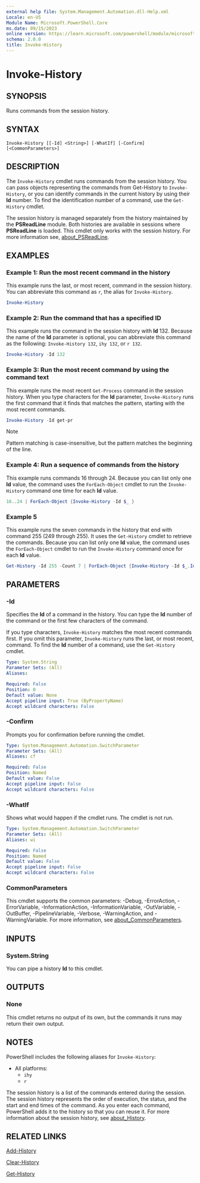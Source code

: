 ```yaml
---
external help file: System.Management.Automation.dll-Help.xml
Locale: en-US
Module Name: Microsoft.PowerShell.Core
ms.date: 09/15/2023
online version: https://learn.microsoft.com/powershell/module/microsoft.powershell.core/invoke-history?view=powershell-7.4&WT.mc_id=ps-gethelp
schema: 2.0.0
title: Invoke-History
---
```

# Invoke-History

## SYNOPSIS
Runs commands from the session history.

## SYNTAX

```
Invoke-History [[-Id] <String>] [-WhatIf] [-Confirm] [<CommonParameters>]
```

## DESCRIPTION

The `Invoke-History` cmdlet runs commands from the session history. You can pass objects
representing the commands from Get-History to `Invoke-History`, or you can identify commands in the
current history by using their **Id** number. To find the identification number of a command, use
the `Get-History` cmdlet.

The session history is managed separately from the history maintained by the **PSReadLine** module.
Both histories are available in sessions where **PSReadLine** is loaded. This cmdlet only works with
the session history. For more information see, [about_PSReadLine](../PSReadLine/About/about_PSReadLine.md).

## EXAMPLES

### Example 1: Run the most recent command in the history

This example runs the last, or most recent, command in the session history. You can abbreviate this
command as `r`, the alias for `Invoke-History`.

```powershell
Invoke-History
```

### Example 2: Run the command that has a specified ID

This example runs the command in the session history with **Id** 132. Because the name of the **Id**
parameter is optional, you can abbreviate this command as the following: `Invoke-History 132`,
`ihy 132`, or `r 132`.

```powershell
Invoke-History -Id 132
```

### Example 3: Run the most recent command by using the command text

This example runs the most recent `Get-Process` command in the session history. When you type
characters for the **Id** parameter, `Invoke-History` runs the first command that it finds that
matches the pattern, starting with the most recent commands.

```powershell
Invoke-History -Id get-pr
```

> [!NOTE]
> Pattern matching is case-insensitive, but the pattern matches the beginning of the line.

### Example 4: Run a sequence of commands from the history

This example runs commands 16 through 24. Because you can list only one **Id** value, the command
uses the `ForEach-Object` cmdlet to run the `Invoke-History` command one time for each **Id** value.

```powershell
16..24 | ForEach-Object {Invoke-History -Id $_ }
```

### Example 5

This example runs the seven commands in the history that end with command 255 (249 through 255). It
uses the `Get-History` cmdlet to retrieve the commands. Because you can list only one **Id** value,
the command uses the `ForEach-Object` cmdlet to run the `Invoke-History` command once for each
**Id** value.

```powershell
Get-History -Id 255 -Count 7 | ForEach-Object {Invoke-History -Id $_.Id}
```

## PARAMETERS

### -Id

Specifies the **Id** of a command in the history. You can type the **Id** number of the command or
the first few characters of the command.

If you type characters, `Invoke-History` matches the most recent commands first. If you omit this
parameter, `Invoke-History` runs the last, or most recent, command. To find the **Id** number of a
command, use the `Get-History` cmdlet.

```yaml
Type: System.String
Parameter Sets: (All)
Aliases:

Required: False
Position: 0
Default value: None
Accept pipeline input: True (ByPropertyName)
Accept wildcard characters: False
```

### -Confirm

Prompts you for confirmation before running the cmdlet.

```yaml
Type: System.Management.Automation.SwitchParameter
Parameter Sets: (All)
Aliases: cf

Required: False
Position: Named
Default value: False
Accept pipeline input: False
Accept wildcard characters: False
```

### -WhatIf

Shows what would happen if the cmdlet runs. The cmdlet is not run.

```yaml
Type: System.Management.Automation.SwitchParameter
Parameter Sets: (All)
Aliases: wi

Required: False
Position: Named
Default value: False
Accept pipeline input: False
Accept wildcard characters: False
```

### CommonParameters

This cmdlet supports the common parameters: -Debug, -ErrorAction, -ErrorVariable,
-InformationAction, -InformationVariable, -OutVariable, -OutBuffer, -PipelineVariable, -Verbose,
-WarningAction, and -WarningVariable. For more information, see
[about_CommonParameters](https://go.microsoft.com/fwlink/?LinkID=113216).

## INPUTS

### System.String

You can pipe a history **Id** to this cmdlet.

## OUTPUTS

### None

This cmdlet returns no output of its own, but the commands it runs may return their own output.

## NOTES

PowerShell includes the following aliases for `Invoke-History`:

- All platforms:
  - `ihy`
  - `r`

The session history is a list of the commands entered during the session. The session history
represents the order of execution, the status, and the start and end times of the command. As you
enter each command, PowerShell adds it to the history so that you can reuse it. For more information
about the session history, see [about_History](About/about_History.md).

## RELATED LINKS

[Add-History](Add-History.md)

[Clear-History](Clear-History.md)

[Get-History](Get-History.md)
